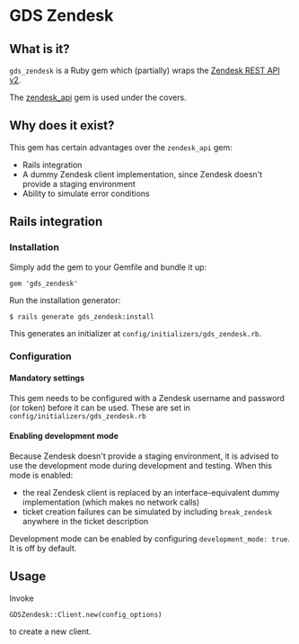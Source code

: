 # GDS Zendesk

## What is it?

`gds_zendesk` is a Ruby gem which (partially) wraps the [Zendesk REST API v2](http://developer.zendesk.com/documentation/rest_api/introduction.html).

The [zendesk_api](https://github.com/zendesk/zendesk_api_client_rb) gem is used under the covers.

## Why does it exist?

This gem has certain advantages over the `zendesk_api` gem:

*  Rails integration
*  A dummy Zendesk client implementation, since Zendesk doesn't provide a staging environment
*  Ability to simulate error conditions

## Rails integration

### Installation

Simply add the gem to your Gemfile and bundle it up:

    gem 'gds_zendesk'

Run the installation generator:

    $ rails generate gds_zendesk:install

This generates an initializer at `config/initializers/gds_zendesk.rb`.

### Configuration

#### Mandatory settings

This gem needs to be configured with a Zendesk username and password (or token)  before it can be used.
These are set in `config/initializers/gds_zendesk.rb`

#### Enabling development mode

Because Zendesk doesn't provide a staging environment, it is advised to use the development mode 
during development and testing. When this mode is enabled: 
* the real Zendesk client is replaced by an interface-equivalent dummy implementation (which makes no network calls)
* ticket creation failures can be simulated by including `break_zendesk` anywhere in the ticket description

Development mode can be enabled by configuring `development_mode: true`. It is off by default.

## Usage

Invoke

```
GDSZendesk::Client.new(config_options)
```

to create a new client.
